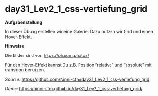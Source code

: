 # day31_Lev2_1_css-vertiefung_grid

**Aufgabenstellung**

In dieser Übung erstellen wir eine Galerie. Dazu nutzen wir Grid und einen Hover-Effekt.

**Hinweise**

Die Bilder sind von https://picsum.photos/

Für den Hover-Effekt kannst Du z.B. Position “relative” und “absolute” mit transition benutzen.

_Source:_ https://github.com/Ninni-cfm/day31_Lev2_1_css-vertiefung_grid

_Demo:_ https://ninni-cfm.github.io/day31_Lev2_1_css-vertiefung_grid/
